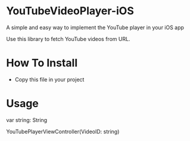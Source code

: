 # YouTubeVideoPlayer-iOS
A simple and easy way to implement the YouTube player in your iOS app

Use this library to fetch YouTube videos from URL.

# How To Install
- Copy this file in your project


# Usage

var string: String

YouTubePlayerViewController(VideoID: string)




